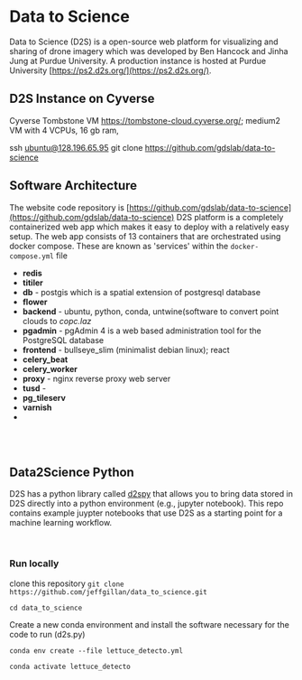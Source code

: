 # Data to Science
Data to Science (D2S) is a open-source web platform for visualizing and sharing of drone imagery which was developed by Ben Hancock and Jinha Jung at Purdue University. A production instance is hosted at Purdue University [https://ps2.d2s.org/](https://ps2.d2s.org/). 

## D2S Instance on Cyverse

Cyverse Tombstone VM https://tombstone-cloud.cyverse.org/; medium2 VM with 4 VCPUs, 16 gb ram, 

ssh ubuntu@128.196.65.95
git clone https://github.com/gdslab/data-to-science






## Software Architecture

The website code repository is [https://github.com/gdslab/data-to-science](https://github.com/gdslab/data-to-science) D2S platform is a completely containerized web app which makes it easy to deploy with a relatively easy setup. The web app consists of 13 containers that are orchestrated using docker compose. These are known as 'services' within the `docker-compose.yml` file

* **redis**
* **titiler**
* **db** - postgis which is a spatial extension of postgresql database
* **flower**
* **backend** - ubuntu, python, conda, untwine(software to convert point clouds to _copc.laz_
* **pgadmin** - pgAdmin 4 is a web based administration tool for the PostgreSQL database
* **frontend** - bullseye_slim (minimalist debian linux); react
* **celery_beat**
* **celery_worker**
* **proxy** - nginx reverse proxy web server
* **tusd** - 
* **pg_tileserv**
* **varnish**
* 



<br/>
<br/>

## Data2Science Python 

D2S has a python library called [d2spy](https://py.d2s.org) that allows you to bring data stored in D2S directly into a python environment (e.g., jupyter notebook). This repo contains example juypter notebooks that use D2S as a starting point for a machine learning workflow.

<br>

### Run locally

clone this repository
`git clone https://github.com/jeffgillan/data_to_science.git`

`cd data_to_science`

Create a new conda environment and install the software necessary for the code to run (d2s.py)

`conda env create --file lettuce_detecto.yml`

`conda activate lettuce_detecto`
